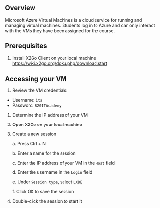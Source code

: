## Overview
Microsoft Azure Virtual Machines is a cloud service for running and managing virtual machines. Students log in to Azure and can only interact with the VMs they have been assigned for the course.

## Prerequisites
1. Install X2Go Client on your local machine https://wiki.x2go.org/doku.php/download:start


## Accessing your VM
1. Review the VM credentials:
- Username: `ita`
- Password: `820ITAcademy`

1. Determine the IP address of your VM

1. Open X2Go on your local machine

1. Create a new session
    
    a. Press Ctrl + N
    
    b. Enter a name for the session

    c. Enter the IP address of your VM in the `Host` field

    d. Enter the username in the `Login` field

    e. Under `Session type`, select `LXDE`

    f. Click OK to save the session

1. Double-click the session to start it